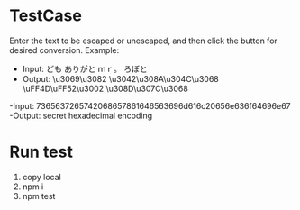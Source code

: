 # TestCase

Enter the text to be escaped or unescaped, and then click the button for desired conversion.
Example:

- Input: ども ありがと ｍｒ。 ろぼと
- Output: \u3069\u3082 \u3042\u308A\u304C\u3068 \uFF4D\uFF52\u3002 \u308D\u307C\u3068

-Input: 7365637265742068657861646563696d616c20656e636f64696e67
-Output: secret hexadecimal encoding

# Run test

1. copy local
2. npm i
3. npm test
